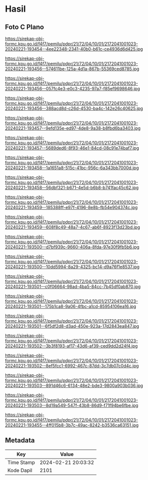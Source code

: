 # Hasil

## Foto C Plano

https://sirekap-obj-formc.kpu.go.id/f4f7/pemilu/pdpr/21/72/04/10/01/2172041001023-20240221-193454--4ee22348-2341-40b0-b61c-ce4936d6d425.jpg

https://sirekap-obj-formc.kpu.go.id/f4f7/pemilu/pdpr/21/72/04/10/01/2172041001023-20240221-193456--574611be-125a-4d1a-867b-55369ced8785.jpg

https://sirekap-obj-formc.kpu.go.id/f4f7/pemilu/pdpr/21/72/04/10/01/2172041001023-20240221-193456--057fc4e3-e0c3-4235-97a7-f85ef9698646.jpg

https://sirekap-obj-formc.kpu.go.id/f4f7/pemilu/pdpr/21/72/04/10/01/2172041001023-20240221-193456--388acd8d-c26d-4530-ba4c-142e26c40625.jpg

https://sirekap-obj-formc.kpu.go.id/f4f7/pemilu/pdpr/21/72/04/10/01/2172041001023-20240221-193457--9efd135e-ed97-4de8-9a38-b8fbd6ba3403.jpg

https://sirekap-obj-formc.kpu.go.id/f4f7/pemilu/pdpr/21/72/04/10/01/2172041001023-20240221-193457--5689ded6-8f93-46e1-84cd-08c91e74baf7.jpg

https://sirekap-obj-formc.kpu.go.id/f4f7/pemilu/pdpr/21/72/04/10/01/2172041001023-20240221-193458--1a1651a8-515c-41bc-956c-6a343bb7000d.jpg

https://sirekap-obj-formc.kpu.go.id/f4f7/pemilu/pdpr/21/72/04/10/01/2172041001023-20240221-193458--56dbf321-b671-4e5d-b6b8-b741fac45c62.jpg

https://sirekap-obj-formc.kpu.go.id/f4f7/pemilu/pdpr/21/72/04/10/01/2172041001023-20240221-193459--185388ff-e97f-4196-8e8b-fb54e904374c.jpg

https://sirekap-obj-formc.kpu.go.id/f4f7/pemilu/pdpr/21/72/04/10/01/2172041001023-20240221-193459--608f8c49-48a7-4c67-ab6f-8923f13d23bd.jpg

https://sirekap-obj-formc.kpu.go.id/f4f7/pemilu/pdpr/21/72/04/10/01/2172041001023-20240221-193500--d7bf939c-9660-406a-8fda-97e30f9fb5b6.jpg

https://sirekap-obj-formc.kpu.go.id/f4f7/pemilu/pdpr/21/72/04/10/01/2172041001023-20240221-193500--10dd5994-8a29-4325-bc14-d9a76f1e8537.jpg

https://sirekap-obj-formc.kpu.go.id/f4f7/pemilu/pdpr/21/72/04/10/01/2172041001023-20240221-193501--c0f06664-98ad-4ba5-84cc-7b45df0ab870.jpg

https://sirekap-obj-formc.kpu.go.id/f4f7/pemilu/pdpr/21/72/04/10/01/2172041001023-20240221-193501--175b1ca8-9a06-4fbc-a1cd-85954106ea16.jpg

https://sirekap-obj-formc.kpu.go.id/f4f7/pemilu/pdpr/21/72/04/10/01/2172041001023-20240221-193501--6f5df2d8-d3ad-450e-923a-17d2843ea847.jpg

https://sirekap-obj-formc.kpu.go.id/f4f7/pemilu/pdpr/21/72/04/10/01/2172041001023-20240221-193502--3b3f8193-af17-43d6-af39-ced9dd2d24f4.jpg

https://sirekap-obj-formc.kpu.go.id/f4f7/pemilu/pdpr/21/72/04/10/01/2172041001023-20240221-193502--8ef5fcc1-6992-467c-87dd-3c7db07c0d4c.jpg

https://sirekap-obj-formc.kpu.go.id/f4f7/pemilu/pdpr/21/72/04/10/01/2172041001023-20240221-193503--891d46c6-6134-48e2-bde3-9800a903b036.jpg

https://sirekap-obj-formc.kpu.go.id/f4f7/pemilu/pdpr/21/72/04/10/01/2172041001023-20240221-193503--8d19a549-547f-43b8-86d9-f71f94be6fbe.jpg

https://sirekap-obj-formc.kpu.go.id/f4f7/pemilu/pdpr/21/72/04/10/01/2172041001023-20240221-193455--4ff015b8-3b7c-49ac-8242-b3536ca63151.jpg


## Metadata

| Key        | Value               |
| ---------- | ------------------- |
| Time Stamp | 2024-02-21 20:03:32 |
| Kode Dapil | 2101                |




